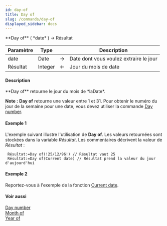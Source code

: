 ```yaml
---
id: day-of
title: Day of
slug: /commands/day-of
displayed_sidebar: docs
---
```


<!--REF #_command_.Day of.Syntax-->**Day of** ( *date* ) -> Résultat<!-- END REF-->
<!--REF #_command_.Day of.Params-->
| Paramètre | Type |  | Description |
| --- | --- | --- | --- |
| date | Date | &#8594;  | Date dont vous voulez extraire le jour |
| Résultat | Integer | &#8592; | Jour du mois de date |

<!-- END REF-->

#### Description 

<!--REF #_command_.Day of.Summary-->**Day of** retourne le jour du mois de *laDate*.<!-- END REF-->

**Note :** **Day of** retourne une valeur entre 1 et 31\. Pour obtenir le numéro du jour de la semaine pour une date, vous devez utiliser la commande [Day number](day-number.md).

#### Exemple 1 

L'exemple suivant illustre l'utilisation de **Day of**. Les valeurs retournées sont stockées dans la variable *Résultat*. Les commentaires décrivent la valeur de *Résultat* : 

```4d
 Résultat:=Day of(!25/12/96!) // Résultat vaut 25
 Résultat:=Day of(Current date) // Résultat prend la valeur du jour d'aujourd'hui
```

#### Exemple 2 

Reportez-vous à l'exemple de la fonction [Current date](current-date.md).

#### Voir aussi 

[Day number](day-number.md)  
[Month of](month-of.md)  
[Year of](year-of.md)  